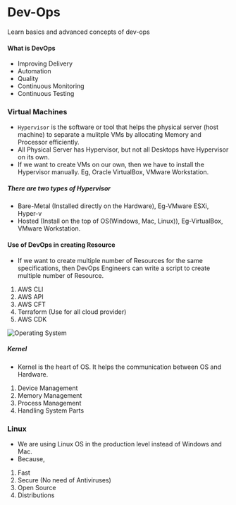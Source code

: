 # Dev-Ops
Learn basics and advanced concepts of dev-ops

#### What is DevOps
 - Improving Delivery
 - Automation
 - Quality
 - Continuous Monitoring
 - Continuous Testing

### Virtual Machines
- `Hypervisor` is the software or tool that helps the physical server (host machine) to separate a mulitple VMs by allocating Memory and Processor efficiently.
- All Physical Server has Hypervisor, but not all Desktops have Hypervisor on its own.
- If we want to create VMs on our own, then we have to install the Hypervisor manually. Eg, Oracle VirtualBox, VMware Workstation.
##### There are two types of Hypervisor
 * Bare-Metal (Installed directly on the Hardware), Eg-VMware ESXi, Hyper-v
 * Hosted (Install on the top of OS(Windows, Mac, Linux)), Eg-VirtualBox, VMware Workstation.

#### Use of DevOps in creating Resource
- If we want to create multiple number of Resources for the same specifications, then DevOps Engineers can write a script to create multiple number of Resource.

1. AWS CLI
2. AWS API
3. AWS CFT
4. Terraform (Use for all cloud provider)
5. AWS CDK

![Operating System](https://github.com/user-attachments/assets/2b3a47cd-7b36-4e07-aa76-df501e2fa237)

##### Kernel
* Kernel is the heart of OS. It helps the communication between OS and Hardware.
 1. Device Management
 2. Memory Management
 3. Process Management
 4. Handling System Parts

### Linux
* We are using Linux OS in the production level instead of Windows and Mac.
* Because,
 1. Fast
 2. Secure (No need of Antiviruses)
 3. Open Source
 4. Distributions